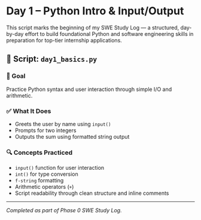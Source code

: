 # Day 1 – Python Intro & Input/Output

This script marks the beginning of my SWE Study Log — a structured, day-by-day effort to build foundational Python and software engineering skills in preparation for top-tier internship applications.

## 📄 Script: `day1_basics.py`

### 🌟 Goal
Practice Python syntax and user interaction through simple I/O and arithmetic.

### ✅ What It Does
- Greets the user by name using `input()`
- Prompts for two integers
- Outputs the sum using formatted string output

### 🔍 Concepts Practiced
- `input()` function for user interaction
- `int()` for type conversion
- `f-string` formatting
- Arithmetic operators (`+`)
- Script readability through clean structure and inline comments

---

_Completed as part of Phase 0 SWE Study Log._

